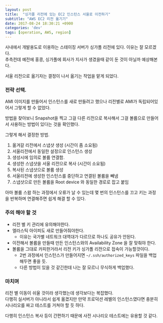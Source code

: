 ```yaml
---
layout: post
title:  "싱가폴 리전에 있는 EC2 인스턴스 서울로 이전하기"
subtitle: "AWS EC2 리전 옮기기"
date: 2017-08-24 18:30:21 +0900
categories: 'dev'
tags: [operation, AWS, region]
---
```


사내에서 개발용도로 이용하는 스테이징 서버가 싱가폴 리전에 있다. 이유는 잘 모르겠다.<br/>
추측컨데 예전에 홍콩, 싱가폴에 회사가 지사가 생겼을때 같이 둔 것이 아닐까 예상해본다.

서울 리전으로 옮기자는 결정이 나서 옮기는 작업을 맡게 되었다.

### 전략 선택.

AMI 이미지를 만들어서 인스턴스를 새로 만들려고 했으나 리전별로 AMI가 독립되어있어서 그렇게 할 수 없었다.

방법을 찾아보니 Snapshot을 찍고 그걸 다른 리전으로 복사해서 그걸 볼륨으로 만들어서 사용하는 방법이 있다는 것을 확인했다.

그렇게 해서 결정한 방법.

1. 옮겨갈 리전에서 스냅샷 생성 (시간이 좀 소요됨)
2. 서울리전에서 동일한 설정으로 인스턴스 생성
3. 생성시에 임의로 볼륨 연결함.
4. 생성한 스냅샷을 서울 리전으로 복사 (시간이 소요됨)
5. 복사된 스냅샷으로 볼륨 생성
6. 서울리전에 생성한 인스턴스를 중단하고 연결된 볼륨을 빼냄
7. 스냅샷으로 만든 볼륨을 Root device 와 동일한 경로로 잡고 붙임

아마 볼륨 스왑 하는 과정에서 오류가 날 수 있는데 몇 번의 인스턴스를 끄고 키는 과정을 반복하며 연결해주면 쉽게 해결 할 수 있다.

### 주의 해야 할 것

* 리전 별 키 관리에 유의해야한다.
* 엘라스틱 아이피도 새로 만들어줘야한다.
  * 이유는 국가별 네트워크 대역대가 다르므로 하나도 공유가 안된다.
* 이전해서 볼륨을 만들때 만든 인스턴스와의 Availability Zone 을 잘 맞춰야 한다.
* 볼륨을 그대로 카피한거라서 리전 키가 싱가폴 리전으로 접속이 가능할것이다.
  * 2번 과정에서 인스턴스가 만들어지면 `~/.ssh/authorized_keys` 파일을 백업해두면 좋을 듯.
  * 다른 방법이 있을 것 같긴한데 나는 잘 모르니 무식하게 백업했다.



### 마치며

리전 별 이동이 쉬울 것이라 생각했는데 생각보다는 복잡했다.<br/>
다행히 실서버가 아니라서 쉽게 옮겼지만 만약 프로덕션 레벨의 인스턴스였다면 충분히 시나리오를 짜고 테스트를 거쳐야 할 듯 하다.

다행히 인스턴스 복사 등이 간편하기 때문에 사전 시나리오 테스트에는 유용할 것 같다.
